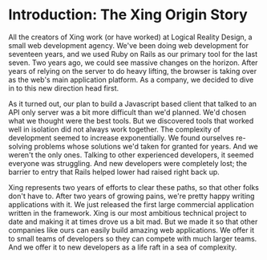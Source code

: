 # Introduction: The Xing Origin Story

All the creators of Xing work (or have worked) at Logical Reality Design, a small web development agency. We've been doing web development for seventeen years, and we used Ruby on Rails as our primary tool for the last seven. Two years ago, we could see  massive changes on the horizon. After years of relying on the server to do heavy lifting, the browser is taking over as the web's main application platform. As a company, we decided to dive in to this new direction head first.

As it turned out, our plan to build a Javascript based client that talked to an API only server was a bit more difficult than we'd planned. We'd chosen what we thought were the best tools. But we discovered tools that worked well in isolation did not always work together. The complexity of development seemed to increase exponentially. We found ourselves re-solving problems whose solutions we'd taken for granted for years. And we weren't the only ones. Talking to other experienced developers, it seemed everyone was struggling. And new developers were completely lost; the barrier to entry that Rails helped lower had raised right back up.

Xing represents two years of efforts to clear these paths, so that other folks don't have to. After two years of growing pains, we're pretty happy writing applications with it. We just released the first large commercial application written in the framework. Xing is our most ambitious technical project to date and making it at times drove us a bit mad. But we made it so that other companies like ours can easily build amazing web applications. We offer it to small teams of developers so they can compete with much larger teams. And we offer it to new developers as a life raft in a sea of complexity.

